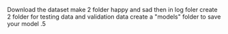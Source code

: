 Download the dataset 
make 2 folder happy and sad
then in log foler 
create 2 folder for testing data and validation data
create a "models" folder to save your model .5
